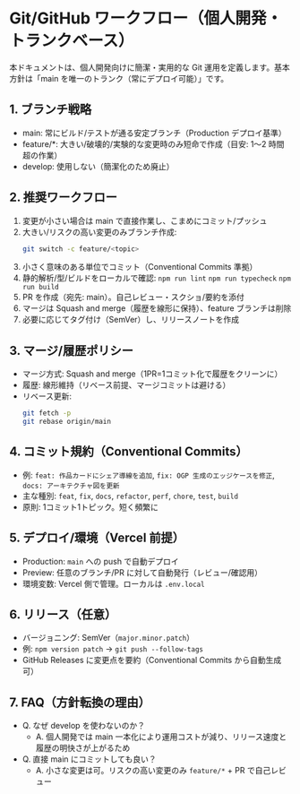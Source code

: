 # Git/GitHub ワークフロー（個人開発・トランクベース）

本ドキュメントは、個人開発向けに簡潔・実用的な Git 運用を定義します。基本方針は「main を唯一のトランク（常にデプロイ可能）」です。

## 1. ブランチ戦略

- main: 常にビルド/テストが通る安定ブランチ（Production デプロイ基準）
- feature/*: 大きい/破壊的/実験的な変更時のみ短命で作成（目安: 1〜2 時間超の作業）
- develop: 使用しない（簡潔化のため廃止）

## 2. 推奨ワークフロー

1) 変更が小さい場合は main で直接作業し、こまめにコミット/プッシュ
2) 大きい/リスクの高い変更のみブランチ作成:
   ```bash
   git switch -c feature/<topic>
   ```
3) 小さく意味のある単位でコミット（Conventional Commits 準拠）
4) 静的解析/型/ビルドをローカルで確認: `npm run lint` `npm run typecheck` `npm run build`
5) PR を作成（宛先: main）。自己レビュー・スクショ/要約を添付
6) マージは Squash and merge（履歴を線形に保持）、feature ブランチは削除
7) 必要に応じてタグ付け（SemVer）し、リリースノートを作成

## 3. マージ/履歴ポリシー

- マージ方式: Squash and merge（1PR=1コミット化で履歴をクリーンに）
- 履歴: 線形維持（リベース前提、マージコミットは避ける）
- リベース更新:
  ```bash
  git fetch -p
  git rebase origin/main
  ```

## 4. コミット規約（Conventional Commits）

- 例: `feat: 作品カードにシェア導線を追加`, `fix: OGP 生成のエッジケースを修正`, `docs: アーキテクチャ図を更新`
- 主な種別: `feat`, `fix`, `docs`, `refactor`, `perf`, `chore`, `test`, `build`
- 原則: 1コミット1トピック。短く頻繁に

## 5. デプロイ/環境（Vercel 前提）

- Production: `main` への push で自動デプロイ
- Preview: 任意のブランチ/PR に対して自動発行（レビュー/確認用）
- 環境変数: Vercel 側で管理。ローカルは `.env.local`

## 6. リリース（任意）

- バージョニング: SemVer（`major.minor.patch`）
- 例: `npm version patch` → `git push --follow-tags`
- GitHub Releases に変更点を要約（Conventional Commits から自動生成可）

## 7. FAQ（方針転換の理由）

- Q. なぜ develop を使わないのか？
  - A. 個人開発では main 一本化により運用コストが減り、リリース速度と履歴の明快さが上がるため
- Q. 直接 main にコミットしても良い？
  - A. 小さな変更は可。リスクの高い変更のみ `feature/*` + PR で自己レビュー


